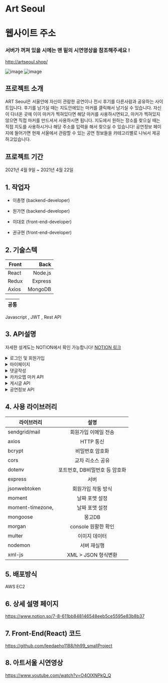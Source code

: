 # Art Seoul
# 웹사이트 주소
### 서버가 꺼져 있을 시에는 맨 밑의 시연영상을 참조해주세요 !
http://artseoul.shop/

![image](https://user-images.githubusercontent.com/79817676/115675644-bf48d300-a389-11eb-813d-384927d19e06.png)
![image](https://user-images.githubusercontent.com/79817676/115675771-de476500-a389-11eb-90c5-bd65735c1ad4.png)



## 프로젝트 소개
 ART Seoul은 서울안에 자신이 관람한 공연이나 전시 후기를 다른사람과 공유하는 사이트입니다. 후기를 남기실 때는 지도안에있는 마커를 클릭해서 남기실 수 있습니다. 자신이 다녀온 곳에 이미 마커가 찍혀있다면 해당 마커를 사용하시면되고, 마커가 찍혀있지 않으면 직접 마커를 만드셔서 사용하시면 됩니다. 지도에서 원하는 장소를 찾으실 때는 직접 지도를 사용하시거나 해당 주소를 입력을 해서 찾으실 수 있습니다! 공연정보 페이지에 들어가면 현재 서울에서 관람할 수 있는 공연 정보들을 카테고리별로 나눠서 제공하고있습니다.

## 프로젝트 기간
2021년 4월 9일 ~ 2021년 4월 22일

## 1. 작업자
  - 이총명 (backend-developer)
  - 원가연 (backend-developer)

  - 이대호 (front-end-developer)
  - 권규현 (front-end-developer) 
  

## 2. 기술스텍

Front | Back
---|---:
React | Node.js
Redux | Express 
Axios | MongoDB  

공통|
---|
Javascript , JWT , Rest API


## 3. API설명 

자세한 설계도는 NOTION에서 확인 가능합니다!
<a href="https://www.notion.so/ART-SEOUL-2-eb5f60496e7244de88e5620109d64629" target="_blank">NOTION 링크</a>

<details>
<summary>로그인 및 회원가입</summary>
<div markdown="1">       

API기능 |
---|
로그인
회원가입
비밀번호변경
<br>
</div>
</details>

<details>
<summary>마이페이지</summary>
<div markdown="1">       

API기능 |
---|
다른사람 게시글 목록 조회
내 게시글
내정보조회
프로필 추가 및 수정
<br>
</div>
</details>

<details>
<summary>댓글작성</summary>
<div markdown="1">       

API기능 |
---|
게시글 댓글 목록
게시글 댓글 추가
게시글 댓글 삭제
<br>
</div>
</details>

<details>
<summary> 카카오맵 마커 API</summary>
<div markdown="1">       

API기능|
---|
마커 생성
마커 보기
마커 삭제
핫플레이스 마커 표시
<br>
</div>
</details>

<details>
<summary> 게시글 API </summary>
<div markdown="1">       

API기능 |
---|
마커에서 게시글 보기
마커에서 게시글 쓰기
마커에서 게시글 수정
마커에서 게시글 삭제
<br>
</div>
</details>

<details>
<summary>공연정보 API </summary>
<div markdown="1">       

API기능 |
---|
공연 정보 목록(뮤지컬)
공연 정보 목록(연극)
공연 정보 목록(클래식)
공연 정보 목록(국악)
공연 정보 목록(무용)
<br>
</div>
</details>

## 4. 사용 라이브러리

라이브러리 | 설명
---|:---:
sendgrid/mail | 회원가입 이메일 전송
axios | HTTP 통신
bcrypt | 비밀번호 암호화 
cors | 교차 리소스 공유
dotenv | 포트번호, DB비밀번호 등 암호화
express | 서버
jsonwebtoken | 회원가입 작동 방식
moment | 날짜 포맷 설정
moment-timezone,| 날짜 포맷 설정
mongoose | 몽고DB
morgan | console 원활한 확인
multer | 이미지 데이터
nodemon | 서버 재실행
xml-js | XML > JSON 형식변환



## 5. 배포방식
AWS EC2

## 6. 상세 설명 페이지
https://www.notion.so/7-8-611bb848146548eeb5ce5595e83b8b37

## 7. Front-End(React) 코드 
https://github.com/leedaeho1188/hh99_smallProject

## 8. 아트서울 시연영상
https://www.youtube.com/watch?v=O4OlXNPkQ_Q
